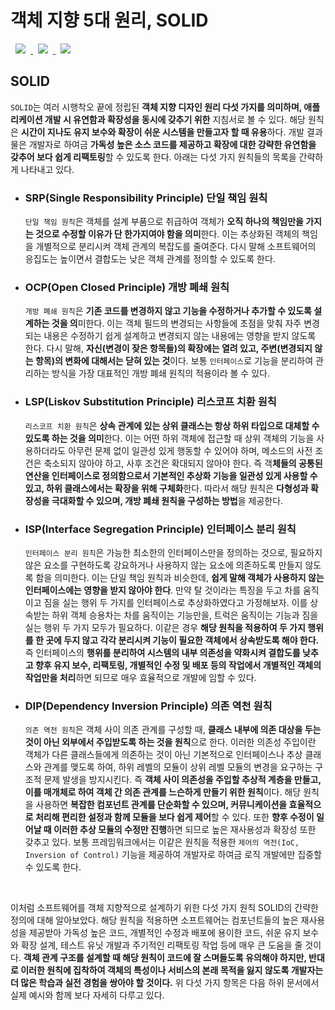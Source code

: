 # 객체 지향 5대 원리, SOLID
<a href="http://melonicedlatte.com/">
    <img src="https://img.shields.io/badge/Java-red"
        style="height : auto; margin-left : 8px; margin-right : 8px;"/>
    <img src="https://img.shields.io/badge/OOP-orange"
        style="height : auto; margin-left : 8px; margin-right : 8px;"/>
    <img src="https://img.shields.io/badge/SOLID-yellow"
        style="height : auto; margin-left : 8px; margin-right : 8px;"/>
</a>

## SOLID
`SOLID`는 여러 시행착오 끝에 정립된 **객체 지향 디자인 원리 다섯 가지를 의미하며, 애플리케이션 개발 시 유연함과 확장성을 동시에 갖추기 위한** 
지침서로 볼 수 있다. 해당 원칙은 **시간이 지나도 유지 보수와 확장이 쉬운 시스템을 만들고자 할 때 유용**하다. 개발 결과물은 개발자로 하여금 
**가독성 높은 소스 코드를 제공하고 확장에 대한 강략한 유연함을 갖추어 보다 쉽게 리팩토링**할 수 있도록 한다. 아래는 다섯 가지 원칙들의 목록을 
간략하게 나타내고 있다. 

  * ### SRP(Single Responsibility Principle) 단일 책임 원칙 ###
    `단일 책임 원칙`은 객체를 설계 부품으로 취급하여 객체가 **오직 하나의 책임만을 가지는 것으로 수정할 이유가 단 한가지여야 함을 의미**한다. 
    이는 추상화된 객체의 책임을 개별적으로 분리시켜 객체 관계의 복잡도를 줄여준다. 다시 말해 소프트웨어의 응집도는 높이면서 결합도는 
    낮은 객체 관계를 정의할 수 있도록 한다. 

  * ### OCP(Open Closed Principle) 개방 폐쇄 원칙 ###
    `개방 폐쇄 원칙`은 **기존 코드를 변경하지 않고 기능을 수정하거나 추가할 수 있도록 설계하는 것을 의**미한다. 이는 객체 필드의 변경되는 
    사항들에 초점을 맞춰 자주 변경되는 내용은 수정하기 쉽게 설계하고 변경되지 않는 내용에는 영향을 받지 않도록 한다. 다시 말해, **자신(변경이 잦은 항목들)의 
    확장에는 열려 있고, 주변(변경되지 않는 항목)의 변화에 대해서는 닫혀 있는 것**이다. 보통 `인터페이스`로 기능을 분리하여 관리하는 방식을 
    가장 대표적인 개방 폐쇄 원칙의 적용이라 볼 수 있다.  

  * ### LSP(Liskov Substitution Principle) 리스코프 치환 원칙 ###
    `리스코프 치환 원칙`은 **상속 관계에 있는 상위 클래스는 항상 하위 타입으로 대체할 수 있도록 하는 것을 의미**한다. 이는 어떤 하위 객체에 접근할 때 
    상위 객체의 기능을 사용하더라도 아무런 문제 없이 일관성 있게 행동할 수 있어야 하며, 메소드의 사전 조건은 축소되지 않아야 하고, 사후 조건은 
    확대되지 않아야 한다. 즉 객**체들의 공통된 연산을 인터페이스로 정의함으로서 기본적인 추상화 기능을 일관성 있게 사용할 수 있고, 하위 클래스에서는 확장을 
    위해 구체화**한다. 따라서 해당 원칙은 **다형성과 확장성을 극대화할 수 있으며, 개방 폐쇄 원칙을 구성하는 방법**을 제공한다. 
    
  * ### ISP(Interface Segregation Principle) 인터페이스 분리 원칙 ###
    `인터페이스 분리 원칙`은 가능한 최소한의 인터페이스만을 정의하는 것으로, 필요하지 않은 요소를 구현하도록 강요하거나 사용하지 않는 요소에 
    의존하도록 만들지 않도록 함을 의미한다. 이는 단일 책임 원칙과 비슷한데, **쉽게 말해 객체가 사용하지 않는 인터페이스에는 영향을 받지 않아야 
    한다**. 만약 탈 것이라는 특징을 두고 차를 움직이고 짐을 실는 행위 두 가지를 인터페이스로 추상화하였다고 가정해보자. 이를 상속받는 하위 객체 
    승용차는 차를 움직이는 기능만을, 트럭은 움직이는 기능과 짐을 실는 행위 두 가지 모두가 필요하다. 이같은 경우 **해당 원칙을 적용하여 두 가지 
    행위를 한 곳에 두지 않고 각각 분리시켜 기능이 필요한 객체에서 상속받도록 해야 한다.** 즉 인터페이스의 **행위를 분리하여 시스템의 내부 의존성을 
    약화시켜 결합도를 낮추고 향후 유지 보수, 리팩토링, 개별적인 수정 및 배포 등의 작업에서 개별적인 객체의 작업만을 처리**하면 되므로 매우 효율적으로 
    개발에 임할 수 있다.

  * ### DIP(Dependency Inversion Principle) 의존 역천 원칙 ###
    `의존 역전 원칙`은 객체 사이 의존 관계를 구성할 때, **클래스 내부에 의존 대상을 두는 것이 아닌 외부에서 주입받도록 하는 것을 원칙**으로 한다. 
    이러한 의존성 주입이란 객체가 다른 클래스들에게 의존하는 것이 아닌 기본적으로 인터페이스나 추상 클래스와 관계를 맺도록 하여, 하위 레벨의 모듈이 
    상위 레벨 모듈의 변경을 요구하는 구조적 문제 발생을 방지시킨다. 즉 **객체 사이 의존성을 주입할 추상적 계층을 만들고, 이를 매개체로 하여 객체 간 
    의존 관계를 느슨하게 만들기 위한 원칙**이다. 해당 원칙을 사용하면 **복잡한 컴포넌트 관계를 단순화할 수 있으며, 커뮤니케이션을 효율적으로 처리해 편리한 
    설정과 함께 모듈을 보다 쉽게 제어**할 수 있다. 또한 **향후 수정이 일어날 때 이러한 추상 모듈의 수정만 진행**하면 되므로 높은 재사용성과 확장성 또한 갖추고 있다. 
    보통 프레임워크에서는 이같은 원칙을 적용한 `제어의 역전(IoC, Inversion of Control)` 기능을 제공하여 개발자로 하여금 로직 개발에만 집중할 수 있도록 
    한다. 

<br>

이처럼 소프트웨어를 객체 지향적으로 설계하기 위한 다섯 가지 원칙 SOLID의 간략한 정의에 대해 알아보았다. 해당 원칙을 적용하면 소프트웨어는 컴포넌트들의 
높은 재사용성을 제공받아 가독성 높은 코드, 개별적인 수정과 배포에 용이한 코드, 쉬운 유지 보수와 확장 설계, 테스트 유닛 개발과 주기적인 리팩토링 작업 등에 
매우 큰 도움을 줄 것이다. **객체 관계 구조를 설계할 때 해당 원칙이 코드에 잘 스며들도록 유의해야 하지만, 반대로 이러한 원칙에 집착하여 객체의 특성이나 
서비스의 본래 목적을 잃지 않도록 개발자는 더 많은 학습과 실전 경험을 쌍아야 할 것이다.** 위 다섯 가지 항목은 다음 하위 문서에서 실제 예시와 함께 보다 자세히 다루고 있다. 

<br>
